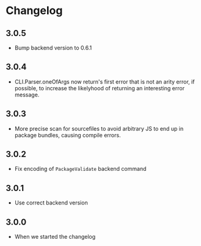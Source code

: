 # Changelog

## 3.0.5

- Bump backend version to 0.6.1

## 3.0.4

- CLI.Parser.oneOfArgs now return's first error that is not an arity error, if possible, to
  increase the likelyhood of returning an interesting error message.

## 3.0.3

- More precise scan for sourcefiles to avoid arbitrary JS to end up in package bundles, causing
  compile errors.

## 3.0.2

- Fix encoding of `PackageValidate` backend command

## 3.0.1

- Use correct backend version

## 3.0.0

- When we started the changelog
